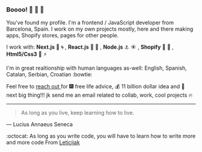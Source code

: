  ### Boooo! :ghost: :ghost: :ghost:

You've found my profile.
I'm a frontend / JavaScript developer from Barcelona, Spain. 
I work on my own projects mostly, here and there making apps, Shopify stores, pages for other people.

I work with:  	**Next.js** :speedboat: :cyclone: ,  **React.js** :ship: :ocean: ,  **Node.js**  :anchor: :sunny: , **Shopify** :bullettrain_front: :foggy: , **Html5/Css3** :roller_coaster: :zap:

I'm in great realtionship with human languages as-well: English, Spanish, Catalan, Serbian, Croatian :bowtie:

Feel free to [reach out ](mailto:faustofelus84@gmail.com) for  :fireworks:  free life advice,  :moneybag:  11 billion dollar idea and  :sparkler:  next big thing!!!
jk send me an email related to collab, work, cool projects :fire:

---

> As long as you live, keep learning how to live.

— Lucius Annaeus Seneca

:octocat: As long as you write code, you will have to learn how to write more and more code From [Leticijak](https://github.com/Leticijak)
